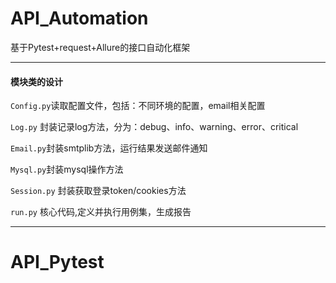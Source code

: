 # API_Automation
基于Pytest+request+Allure的接口自动化框架

----
#### 模块类的设计

`Config.py`读取配置文件，包括：不同环境的配置，email相关配置

`Log.py` 封装记录log方法，分为：debug、info、warning、error、critical

`Email.py`封装smtplib方法，运行结果发送邮件通知

`Mysql.py`封装mysql操作方法

`Session.py` 封装获取登录token/cookies方法

`run.py` 核心代码,定义并执行用例集，生成报告

----
# API_Pytest
